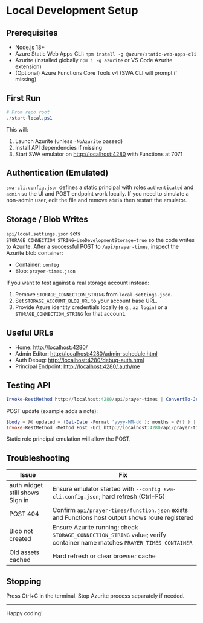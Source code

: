 # Local Development Setup

## Prerequisites

- Node.js 18+
- Azure Static Web Apps CLI: `npm install -g @azure/static-web-apps-cli`
- Azurite (installed globally `npm i -g azurite` or VS Code Azurite extension)
- (Optional) Azure Functions Core Tools v4 (SWA CLI will prompt if missing)

## First Run

```powershell
# From repo root
./start-local.ps1
```

This will:

1. Launch Azurite (unless `-NoAzurite` passed)
2. Install API dependencies if missing
3. Start SWA emulator on <http://localhost:4280> with Functions at 7071

## Authentication (Emulated)

`swa-cli.config.json` defines a static principal with roles `authenticated` and `admin` so the UI and POST endpoint work locally.
If you need to simulate a non-admin user, edit the file and remove `admin` then restart the emulator.

## Storage / Blob Writes

`api/local.settings.json` sets `STORAGE_CONNECTION_STRING=UseDevelopmentStorage=true` so the code writes to Azurite. After a successful POST to `/api/prayer-times`, inspect the Azurite blob container:

- Container: `config`
- Blob: `prayer-times.json`

If you want to test against a real storage account instead:

1. Remove `STORAGE_CONNECTION_STRING` from `local.settings.json`.
2. Set `STORAGE_ACCOUNT_BLOB_URL` to your account base URL.
3. Provide Azure identity credentials locally (e.g., `az login`) or a `STORAGE_CONNECTION_STRING` for that account.

## Useful URLs

- Home: <http://localhost:4280/>
- Admin Editor: <http://localhost:4280/admin-schedule.html>
- Auth Debug: <http://localhost:4280/debug-auth.html>
- Principal Endpoint: <http://localhost:4280/.auth/me>

## Testing API

```powershell
Invoke-RestMethod http://localhost:4280/api/prayer-times | ConvertTo-Json -Depth 6
```

POST update (example adds a note):

```powershell
$body = @{ updated = (Get-Date -Format 'yyyy-MM-dd'); months = @{} } | ConvertTo-Json -Depth 4
Invoke-RestMethod -Method Post -Uri http://localhost:4280/api/prayer-times -ContentType 'application/json' -Body $body
```

Static role principal emulation will allow the POST.

## Troubleshooting

| Issue | Fix |
|-------|-----|
| auth widget still shows Sign in | Ensure emulator started with `--config swa-cli.config.json`; hard refresh (Ctrl+F5) |
| POST 404 | Confirm `api/prayer-times/function.json` exists and Functions host output shows route registered |
| Blob not created | Ensure Azurite running; check `STORAGE_CONNECTION_STRING` value; verify container name matches `PRAYER_TIMES_CONTAINER` |
| Old assets cached | Hard refresh or clear browser cache |

## Stopping

Press Ctrl+C in the terminal. Stop Azurite process separately if needed.

---

Happy coding!
